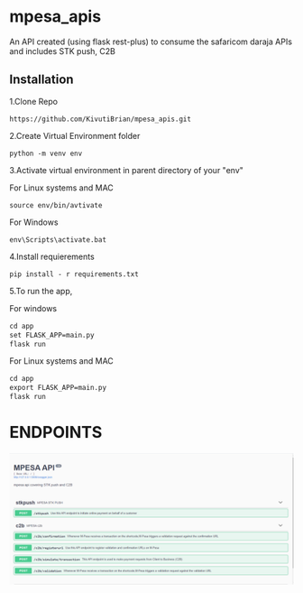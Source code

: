 # mpesa_apis

An API created (using flask rest-plus) to consume the safaricom daraja APIs and includes STK push, C2B

## Installation

1.Clone Repo

```
https://github.com/KivutiBrian/mpesa_apis.git
```

2.Create Virtual Environment folder

```
python -m venv env
```


3.Activate virtual environment in parent directory of your "env"

For Linux systems and MAC

```
source env/bin/avtivate
```

For Windows

```
env\Scripts\activate.bat
```

4.Install requierements
```
pip install - r requirements.txt
```

5.To run the app,

For windows
```
cd app
set FLASK_APP=main.py
flask run
```

For Linux systems and MAC
```
cd app
export FLASK_APP=main.py
flask run
```

# ENDPOINTS

![](swagger.PNG)
